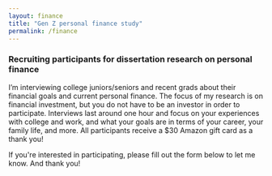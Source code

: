```yaml
---
layout: finance
title: "Gen Z personal finance study"
permalink: /finance
---
```


### Recruiting participants for dissertation research on personal finance
I’m interviewing college juniors/seniors and recent grads about their financial goals and current personal finance. The focus of my research is on financial investment, but you do not have to be an investor in order to participate. Interviews last around one hour and focus on your experiences with college and work, and what your goals are in terms of your career, your family life, and more. All participants receive a $30 Amazon gift card as a thank you!

If you're interested in participating, please fill out the form below to let me know. And thank you!



